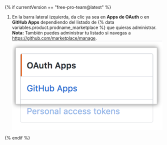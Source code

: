 {% if currentVersion == "free-pro-team@latest" %}
1. En la barra lateral izquierda, da clic ya sea en **Apps de OAuth** o en **GitHub Apps** dependiendo del listado de {% data variables.product.prodname_marketplace %} que quieras administrar. **Nota:** También puedes administrar tu listado si navegas a https://github.com/marketplace/manage. ![Selección del tipo de app](/assets/images/settings/apps_choose_app.png)

{% endif %}
